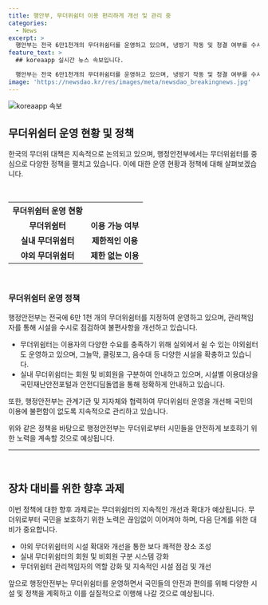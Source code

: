 ```yaml
---
title: 행안부, 무더위쉼터 이용 편리하게 개선 및 관리 중
categories:
  - News
excerpt: >
  행안부는 전국 6만1천개의 무더위쉼터를 운영하고 있으며, 냉방기 작동 및 청결 여부를 수시로 점검하고 불편사항 개선에 노력하고 있다. 야외 무더위쉼터에는 그늘막, 쿨링포그, 음수대 등 다양한 시설을 확충할 예정이며, 실내 시설은 이용자의 편의를 위해 이용대상을 구분하여 안내할 계획이다. 또한 관계 기관 및 지자체와 협력하여 무더위쉼터를 지속적으로 개선해 국민의 이용에 불편함이 없도록 관리하겠다고 밝혔다.
feature_text: >
  ## koreaapp 실시간 뉴스 속보입니다.

  행안부는 전국 6만1천개의 무더위쉼터를 운영하고 있으며, 냉방기 작동 및 청결 여부를 수시로 점검하고 불편사항 개선에 노력하고 있다. 야외 무더위쉼터에는 그늘막, 쿨링포그, 음수대 등 다양한 시설을 확충할 예정이며, 실내 시설은 이용자의 편의를 위해 이용대상을 구분하여 안내할 계획이다. 또한 관계 기관 및 지자체와 협력하여 무더위쉼터를 지속적으로 개선해 국민의 이용에 불편함이 없도록 관리하겠다고 밝혔다.
image: 'https://newsdao.kr/res/images/meta/newsdao_breakingnews.jpg'
---
```


<p><img src="https://newsdao.kr/res/images/meta/newsdao_breakingnews.jpg" alt="koreaapp 속보" /></p>

<h2 data-ke-size="size26">무더위쉼터 운영 현황 및 정책</h2>

<p data-ke-size="size16">한국의 무더위 대책은 지속적으로 논의되고 있으며, 행정안전부에서는 무더위쉼터를 중심으로 다양한 정책을 펼치고 있습니다. 이에 대한 운영 현황과 정책에 대해 살펴보겠습니다.</p>

<p><br></p>

<table>
    <tr>
        <th>무더위쉼터 운영 현황</th>
    </tr>
    <tr>
        <td style="text-align: center; height: 17px;"><b>무더위쉼터</b></td>
        <td style="text-align: center; height: 17px;"><b>이용 가능 여부</b></td>
    </tr>
    <tr>
        <td style="text-align: center; height: 17px;"><b>실내 무더위쉼터</b></td>
        <td style="text-align: center; height: 17px;"><b>제한적인 이용</b></td>
    </tr>
    <tr>
        <td style="text-align: center; height: 17px;"><b>야외 무더위쉼터</b></td>
        <td style="text-align: center; height: 17px;"><b>제한 없는 이용</b></td>
    </tr>
</table>

<p data-ke-size="size16">&nbsp;</p>

<h3>무더위쉼터 운영 정책</h3>

<p data-ke-size="size16">행정안전부는 전국에 6만 1천 개의 무더위쉼터를 지정하여 운영하고 있으며, 관리책임자를 통해 시설을 수시로 점검하여 불편사항을 개선하고 있습니다.</p>

<ul>
    <li>무더위쉼터는 이용자의 다양한 수요를 충족하기 위해 실외에서 쉴 수 있는 야외쉼터도 운영하고 있으며, 그늘막, 쿨링포그, 음수대 등 다양한 시설을 확충하고 있습니다.</li>
    <li>실내 무더위쉼터는 회원 및 비회원을 구분하여 안내하고 있으며, 시설별 이용대상을 국민재난안전포털과 안전디딤돌앱을 통해 정확하게 안내하고 있습니다.</li>
</ul>

<p data-ke-size="size16">또한, 행정안전부는 관계기관 및 지자체와 협력하여 무더위쉼터 운영을 개선해 국민의 이용에 불편함이 없도록 지속적으로 관리하고 있습니다.</p>

<p data-ke-size="size16">위와 같은 정책을 바탕으로 행정안전부는 무더위로부터 시민들을 안전하게 보호하기 위한 노력을 계속할 것으로 예상됩니다.</p>

<hr>

<p data-ke-size="size16">&nbsp;</p>

<h2 data-ke-size="size26">장차 대비를 위한 향후 과제</h2>

<p data-ke-size="size16">이번 정책에 대한 향후 과제로는 무더위쉼터의 지속적인 개선과 확대가 예상됩니다. 무더위로부터 국민을 보호하기 위한 노력은 끊임없이 이어져야 하며, 다음 단계를 위한 대비가 중요합니다.</p>

<ul>
    <li>야외 무더위쉼터의 시설 확대와 개선을 통한 보다 쾌적한 장소 조성</li>
    <li>실내 무더위쉼터의 회원 및 비회원 구분 시스템 강화</li>
    <li>무더위쉼터 관리책임자의 역할 강화 및 지속적인 시설 점검 및 개선</li>
</ul>

<p data-ke-size="size16">앞으로 행정안전부는 무더위쉼터를 운영하면서 국민들의 안전과 편의를 위해 다양한 시설 및 정책을 계획하고 이를 실질적으로 이행해 나갈 것으로 예상됩니다.</p>

